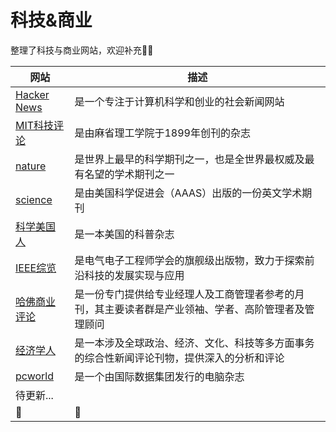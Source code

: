 # 科技&商业
整理了科技与商业网站，欢迎补充🍎🎉


| 网站                                              | 描述                                                         |
| ------------------------------------------------- | ------------------------------------------------------------ |
| [Hacker News](https://news.ycombinator.com/news)  | 是一个专注于计算机科学和创业的社会新闻网站                   |
| [MIT科技评论](https://www.technologyreview.com/)  | 是由麻省理工学院于1899年创刊的杂志                           |
| [nature](https://www.nature.com/)                 | 是世界上最早的科学期刊之一，也是全世界最权威及最有名望的学术期刊之一 |
| [science](https://www.science.org/)               | 是由美国科学促进会（AAAS）出版的一份英文学术期刊             |
| [科学美国人](https://www.scientificamerican.com/) | 是一本美国的科普杂志                                         |
| [IEEE综览](https://spectrum.ieee.org/)            | 是电气电子工程师学会的旗舰级出版物，致力于探索前沿科技的发展实现与应用 |
| [哈佛商业评论](https://hbr.org/)                  | 是一份专门提供给专业经理人及工商管理者参考的月刊，其主要读者群是产业领袖、学者、高阶管理者及管理顾问 |
| [经济学人](https://www.economist.com/)            | 是一本涉及全球政治、经济、文化、科技等多方面事务的综合性新闻评论刊物，提供深入的分析和评论 |
| [pcworld](https://www.pcworld.com/)               | 是一个由国际数据集团发行的电脑杂志                           |
| 待更新...                                         |                                                              |
|:star2:|:satellite:|

